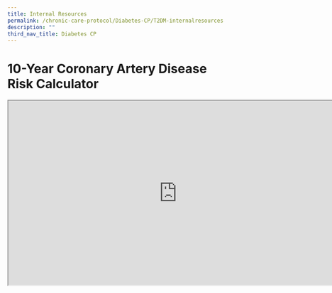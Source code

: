 ```yaml
---
title: Internal Resources
permalink: /chronic-care-protocol/Diabetes-CP/T2DM-internalresources
description: ""
third_nav_title: Diabetes CP
---
```

# 10-Year Coronary Artery Disease Risk Calculator

<iframe width="760" height="415" src="https://www.checkfirst.gov.sg/c/de60590e-9713-424b-9fa0-f69466913622"  allowfullscreen></iframe></details>